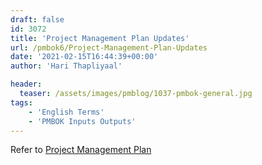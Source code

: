 ```yaml
---
draft: false
id: 3072   
title: 'Project Management Plan Updates'
url: /pmbok6/Project-Management-Plan-Updates
date: '2021-02-15T16:44:39+00:00'
author: 'Hari Thapliyaal'

header:
  teaser: /assets/images/pmblog/1037-pmbok-general.jpg
tags:
    - 'English Terms'
    - 'PMBOK Inputs Outputs'
---
```


Refer to [Project Management Plan](/pmbok6/Project-Management-Plan)

